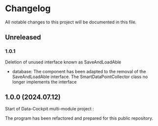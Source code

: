 # Changelog

All notable changes to this project will be documented in this file.

## Unreleased
### 1.0.1
Deletion of unused interface known as SaveAndLoadAble
- database: The component has been adapted to the removal of the SaveAndLoadAble interface. The SmartDataPointCollector class no longer implements the interface

## 1.0.0 (2024.07.12)
Start of Data-Cockpit multi-module project : 

The program has been refactored and prepared for this public repository. 
